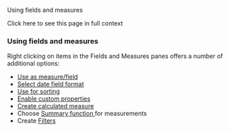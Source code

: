 Using fields and measures

Click here to see this page in full context

###  Using fields and measures

Right clicking on items in the Fields and Measures panes offers a number of
additional options:

  * [ Use as measure/field ](Use_as_measure_f.htm#h)
  * [ Select date field format ](Select_d.htm#h)
  * [ Use for sorting ](New_Topic4.htm#h)
  * [ Enable custom properties ](Enable_custom_prope.htm#h)
  * [ Create calculated measure ](Create_calculated_measute.htm#h)
  * Choose [ Summary function ](Summary_function.htm#h) for measurements 
  * Create [ Filters ](new_topic5.htm#h)

